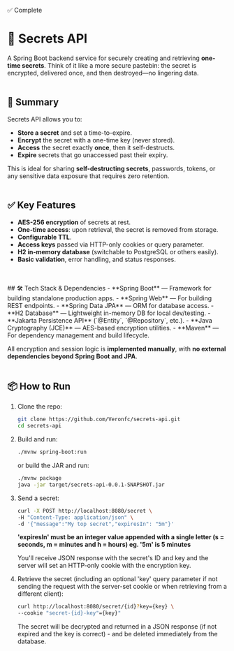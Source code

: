 ✅ Complete

# 🔐 Secrets API
A Spring Boot backend service for securely creating and retrieving **one-time secrets**. Think of it like a more secure pastebin: the secret is encrypted, delivered once, and then destroyed—no lingering data.
<br/>
<br/>
## 🚀 Summary
Secrets API allows you to:
- **Store a secret** and set a time-to-expire.
- **Encrypt** the secret with a one-time key (never stored).
- **Access** the secret exactly **once**, then it self-destructs.
- **Expire** secrets that go unaccessed past their expiry.

This is ideal for sharing **self-destructing secrets**, passwords, tokens, or any sensitive data exposure that requires zero retention.
<br/>
<br/>
## ✅ Key Features
- **AES-256 encryption** of secrets at rest.
- **One-time access**: upon retrieval, the secret is removed from storage.
- **Configurable TTL**.
- **Access keys** passed via HTTP-only cookies or query parameter.
- **H2 in-memory database** (switchable to PostgreSQL or others easily).
- **Basic validation**, error handling, and status responses.
<br/>
<br/>
## 🛠️ Tech Stack & Dependencies
- **Spring Boot** — Framework for building standalone production apps.
- **Spring Web** — For building REST endpoints.
- **Spring Data JPA** — ORM for database access.
- **H2 Database** — Lightweight in-memory DB for local dev/testing.
- **Jakarta Persistence API** (`@Entity`, `@Repository`, etc.).
- **Java Cryptography (JCE)** — AES-based encryption utilities.
- **Maven** — For dependency management and build lifecycle.

All encryption and session logic is **implemented manually**, with **no external dependencies beyond Spring Boot and JPA**.
<br/>
<br/>
## 📦 How to Run
1. Clone the repo:
    ```zsh
    git clone https://github.com/Veronfc/secrets-api.git
    cd secrets-api
    ```

2. Build and run:
    ```zsh
    ./mvnw spring-boot:run
    ```
    or build the JAR and run:
    ```zsh
    ./mvnw package
    java -jar target/secrets-api-0.0.1-SNAPSHOT.jar
    ```

3. Send a secret:
    ```zsh
    curl -X POST http://localhost:8080/secret \
    -H "Content-Type: application/json" \
    -d '{"message":"My top secret","expiresIn": "5m"}'
    ```
    **'expiresIn' must be an integer value appended with a single letter (s = seconds, m = minutes and h = hours) eg. '5m' is 5 minutes**

    You'll receive JSON response with the secret's ID and key and the server will set an HTTP-only cookie with the encryption key.

4. Retrieve the secret (including an optional 'key' query parameter if not sending the request with the server-set cookie or when retrieving from a different client):
    ```zsh
    curl http://localhost:8080/secret/{id}?key={key} \
    --cookie "secret-{id}-key"={key}"
    ```

    The secret will be decrypted and returned in a JSON response (if not expired and the key is correct) - and be deleted immediately from the database.
